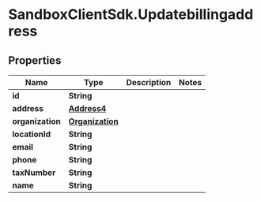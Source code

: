 # SandboxClientSdk.Updatebillingaddress

## Properties
Name | Type | Description | Notes
------------ | ------------- | ------------- | -------------
**id** | **String** |  | 
**address** | [**Address4**](Address4.md) |  | 
**organization** | [**Organization**](Organization.md) |  | 
**locationId** | **String** |  | 
**email** | **String** |  | 
**phone** | **String** |  | 
**taxNumber** | **String** |  | 
**name** | **String** |  | 
